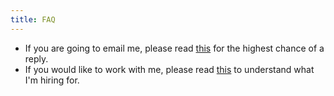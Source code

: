 ```yaml
---
title: FAQ
---
```

* If you are going to email me, please read [this](/faq/emails) for the highest chance of a reply.
* If you would like to work with me, please read [this](/faq/admissions) to understand what I'm hiring for.
